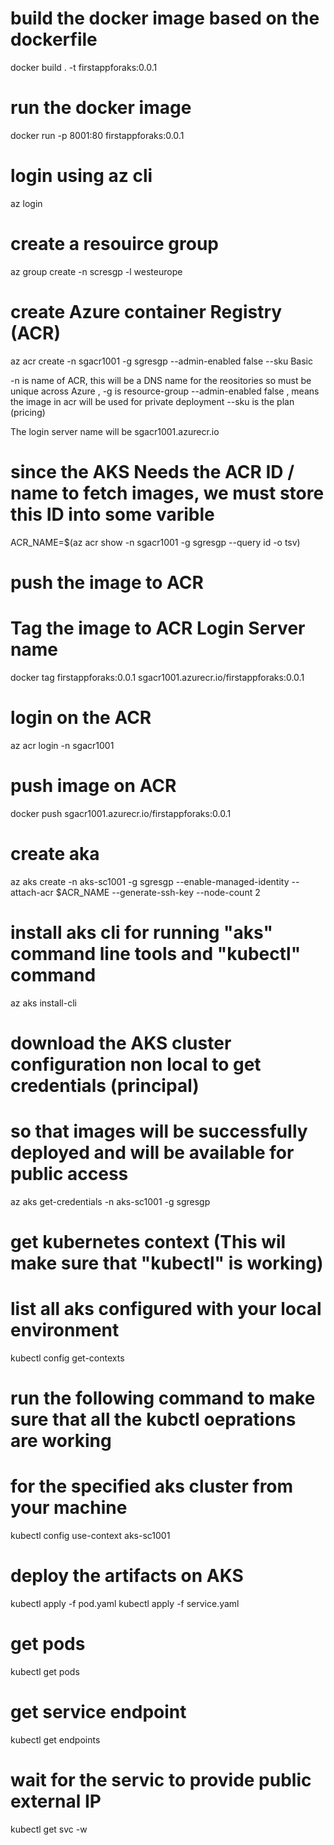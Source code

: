 
# build the docker image based on the dockerfile
docker build . -t firstappforaks:0.0.1

# run the docker image
docker run -p 8001:80 firstappforaks:0.0.1

# login using az cli
az login

# create a resouirce group

az group create -n scresgp -l westeurope

# create Azure container Registry (ACR)
az acr create -n sgacr1001 -g sgresgp --admin-enabled false --sku Basic

-n is name of ACR, this will be a DNS name for the reositories so must be unique across Azure
, -g is resource-group --admin-enabled false , means the image in acr will be used for private deployment --sku is the plan (pricing)

The login server name will be sgacr1001.azurecr.io

# since the AKS Needs the ACR ID / name to fetch images, we must store this ID into some varible

ACR_NAME=$(az acr show -n sgacr1001 -g sgresgp --query id -o tsv)

# push the image to ACR
# Tag the image  to ACR Login Server name
docker tag firstappforaks:0.0.1 sgacr1001.azurecr.io/firstappforaks:0.0.1
# login on the ACR
az acr login -n sgacr1001
# push image on ACR
docker push sgacr1001.azurecr.io/firstappforaks:0.0.1


# create aka
az aks create -n aks-sc1001 -g sgresgp --enable-managed-identity --attach-acr $ACR_NAME --generate-ssh-key --node-count 2

# install aks cli for running "aks" command line tools and "kubectl" command
az aks install-cli

# download the AKS cluster configuration non local to get credentials (principal)
# so that images will be successfully deployed and will be available for public access

az aks get-credentials -n aks-sc1001 -g sgresgp

# get kubernetes context (This wil make sure that "kubectl" is working)
# list all aks configured with your local environment
kubectl config get-contexts

# run the following command to make sure that all the kubctl oeprations are working 
# for the specified aks cluster from your machine

kubectl config use-context aks-sc1001

# deploy the artifacts on AKS
kubectl apply -f pod.yaml
kubectl apply -f service.yaml

# get pods
kubectl get pods
# get service endpoint
kubectl get endpoints

# wait for the servic to provide public external IP
kubectl get svc -w
